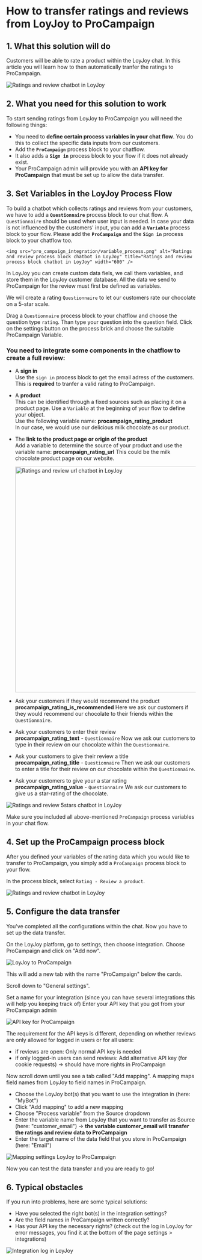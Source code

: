 # How to transfer ratings and reviews from LoyJoy to ProCampaign

## 1. What this solution will do
 
Customers will be able to rate a product within the LoyJoy chat. In this article you will learn how to then automatically tranfer the ratings to ProCampaign.

  
![Ratings and review chatbot in LoyJoy](pro_campaign_integration/pro_campaign_ratings.png "LoyJoy ProCampaign Ratings Reviews Data Transfer")


## 2. What you need for this solution to work

To start sending ratings from LoyJoy to ProCampaign you will need the following things:

 - You need to **define certain process variables in your chat flow**. You do this to collect the specific data inputs from our customers.
 - Add the **`ProCampaign`** process block to your chatflow.
 - It also adds a **`Sign in`** process block to your flow if it does not already exist. 
 - Your ProCampaign admin will provide you with an **API key for ProCampaign** that must be set up to allow the data transfer.  


## 3. Set Variables in the LoyJoy Process Flow

To build a chatbot which collects ratings and reviews from your customers, we have to add a **`Questionnaire`** process block to our chat flow. A `Questionnaire` should be used when user input is needed. In case your data is not influenced by the customers' input, you can add a **`Variable`** process block to your flow. Please add the **`ProCampaign`** and the **`Sign in`** process block to your chatflow too.  

    
    <img src="pro_campaign_integration/variable_process.png" alt="Ratings and review process block chatbot in LoyJoy" title="Ratings and review process block chatbot in LoyJoy" width="600" />
  

In LoyJoy you can create custom data fiels, we call them variables, and store them in the LoyJoy customer database. All the data we send to ProCampaign for the review must first be defined as variables.

We will create a rating `Questionnaire` to let our customers rate our chocolate on a 5-star scale.

Drag a `Questionnaire` process block to your chatflow and choose the question type `rating`. Than type your question into the question field. Click on the settings button on the process brick and choose the suitable ProCampaign Variable. 

### You need to integrate some components in the chatflow to create a full review:

  - A **sign in**  
  Use the `sign in` process block to get the email adress of the customers. This is **required** to tranfer a valid rating to ProCampaign. 
  
  - A **product**    
  This can be identified through a fixed sources such as placing it on a product page. Use a `Variable` at the beginning of your flow to define your object.   
  Use the following variable name: **procampaign_rating_product**  
  In our case, we would use our delicious milk chocolate as our product.
  
  - The **link to the product page or origin of the product**  
  Add a variable to determine the source of your product and use the variable name: **procampaign_rating_url** 
  This could be the milk chocolate product page on our website.
  
    
    <img src="pro_campaign_integration/pro_campaign_url.png" alt="Ratings and review url chatbot in LoyJoy" title="LoyJoy ProCampaign url Ratings Reviews Data Transfer" width="600" />
  

  - Ask your customers if they would recommend the product     
  **procampaign_rating_is_recommended** 
  Here we ask our customers if they would recommend our chocolate to their friends within the `Questionnaire`.
  
  - Ask your customers to enter their review  
  **procampaign_rating_text** - `Questionnaire`
  Now we ask our customers to type in their review on our chocolate within the `Questionnaire`.
  
  - Ask your customers to give their review a title  
  **procampaign_rating_title** - `Questionnaire`
  Then we ask our customers to enter a title for their review on our chocolate within the `Questionnaire`.
  
  - Ask your customers to give your a star rating   
  **procampaign_rating_value** - `Questionnaire`
  We ask our customers to give us a star-rating of the chocolate.

    
![Ratings and review  5stars chatbot in LoyJoy](pro_campaign_integration/procampaign_integration_5star_rating.png "LoyJoy ProCampaign 5 stars Ratings Reviews Data Transfer")
  

Make sure you included all above-mentioned `ProCampaign` process variables in your chat flow.

## 4. Set up the ProCampaign process block

After you defined your variables of the rating data which you would like to transfer to ProCampaign, you simply add a `ProCampaign` process block to your flow.

In the process block, select `Rating - Review a product`.

  
![Ratings and review chatbot in LoyJoy](pro_campaign_integration/procampaign_process_brick.png "LoyJoy ProCampaign Ratings Reviews Data Transfer")


## 5. Configure the data transfer

You've completed all the configurations within the chat. Now you have to set up the data transfer.

On the LoyJoy platform, go to settings, then choose integration. Choose ProCampaign and click on "Add now".


![LoyJoy to ProCampaign](pro_campaign_integration/pro_campaign_integration.png "LoyJoy to ProCampaign")


This will add a new tab with the name "ProCampaign" below the cards.

Scroll down to "General settings".

Set a name for your integration (since you can have several integrations this will help you keeping track of)
Enter your API key that you got from your ProCampaign admin


![API key for ProCampaign](pro_campaign_integration/pro_campaign_integration_api_key.png "API key for ProCampaign")


The requirement for the API keys is different, depending on whether reviews are only allowed for logged in users or for all users:

  - if reviews are open: Only normal API key is needed
  - if only logged-in users can send reviews: Add alternative API key (for cookie requests) -> should have more rights in ProCampaign

Now scroll down until you see a tab called "Add mapping". A mapping maps field names from LoyJoy to field names in ProCampaign.

- Choose the LoyJoy bot(s) that you want to use the integration in (here: "MyBot")
- Click "Add mapping" to add a new mapping
- Choose "Process variable" from the Source dropdown
- Enter the variable name from LoyJoy that you want to transfer as Source (here: "customer_email")  -> **the variable customer_email will transfer the ratings and review data to ProCampaign**
- Enter the target name of the data field that you store in ProCampaign (here: "Email")

  
![Mapping settings LoyJoy to ProCampaign](pro_campaign_integration/procampaign_mapping.png "Mapping settings LoyJoy to ProCampaign")



Now you can test the data transfer and you are ready to go!

## 6. Typical obstacles

If you run into problems, here are some typical solutions:
- Have you selected the right bot(s) in the integration settings?
- Are the field names in ProCampaign written correctly?
- Has your API key the necessary rights? (check out the log in LoyJoy for error messages, you find it at the bottom of the page settings > integrations)


![Integration log in LoyJoy](pro_campaign_integration/pro_campaign_integration_log.png "Integration log in LoyJoy")




